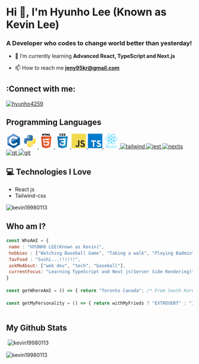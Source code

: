 <h1 align="left">Hi 👋, I'm Hyunho Lee (Known as Kevin Lee)</h1>
<h3 align="left">A Developer who codes to change world better than yesterday!</h3>

- 🌱 I’m currently learning **Advanced React, TypeScript and Next.js**

- 📫 How to reach me **jeny95kr@gmail.com**

## :Connect with me:
<p align="left">
<a href="https://instagram.com/hyunho4259" target="blank"><img align="center" src="https://raw.githubusercontent.com/rahuldkjain/github-profile-readme-generator/master/src/images/icons/Social/instagram.svg" alt="hyunho4259" height="30" width="40" /></a>
</p>

## Programming Languages
<p align="left"> <a href="https://www.cprogramming.com/" target="_blank" rel="noreferrer"> <img src="https://raw.githubusercontent.com/devicons/devicon/master/icons/c/c-original.svg" alt="c" width="40" height="40"/> </a> 
	<a href="https://www.python.org" target="_blank" rel="noreferrer"> <img src="https://raw.githubusercontent.com/devicons/devicon/master/icons/python/python-original.svg" alt="python" width="40" height="40"/> </a> 
	<a href="https://www.w3.org/html/" target="_blank" rel="noreferrer"> <img src="https://raw.githubusercontent.com/devicons/devicon/master/icons/html5/html5-original-wordmark.svg" alt="html5" width="40" height="40"/> </a> 
	<a href="https://www.w3schools.com/css/" target="_blank" rel="noreferrer"> <img src="https://raw.githubusercontent.com/devicons/devicon/master/icons/css3/css3-original-wordmark.svg" alt="css3" width="40" height="40"/> </a> 
	<a href="https://developer.mozilla.org/en-US/docs/Web/JavaScript" target="_blank" rel="noreferrer"> <img src="https://raw.githubusercontent.com/devicons/devicon/master/icons/javascript/javascript-original.svg" alt="javascript" width="40" height="40"/> </a> 
	<a href="https://www.typescriptlang.org/" target="_blank" rel="noreferrer"> <img src="https://raw.githubusercontent.com/devicons/devicon/master/icons/typescript/typescript-original.svg" alt="typescript" width="40" height="40"/> </a>
	<a href="https://reactjs.org/" target="_blank" rel="noreferrer"> <img src="https://raw.githubusercontent.com/devicons/devicon/master/icons/react/react-original-wordmark.svg" alt="react" width="40" height="40"/> </a> <a href="https://tailwindcss.com/" target="_blank" rel="noreferrer"> <img src="https://www.vectorlogo.zone/logos/tailwindcss/tailwindcss-icon.svg" alt="tailwind" width="40" height="40"/> </a> 
	<a href="https://jestjs.io" target="_blank" rel="noreferrer"> <img src="https://www.vectorlogo.zone/logos/jestjsio/jestjsio-icon.svg" alt="jest" width="40" height="40"/> </a> 
	<a href="https://nextjs.org/" target="_blank" rel="noreferrer"> <img src="https://miro.medium.com/v2/resize:fit:1400/format:webp/1*BQZAbczBfLYtPp-6HmN0ZQ.jpeg" alt="nextjs" width="40" height="40"/> </a> 
	<a href="https://www.qt.io/" target="_blank" rel="noreferrer"> <img src="https://upload.wikimedia.org/wikipedia/commons/0/0b/Qt_logo_2016.svg" alt="qt" width="40" height="40"/> </a> 
	<a href="https://git-scm.com/" target="_blank" rel="noreferrer"> <img src="https://www.vectorlogo.zone/logos/git-scm/git-scm-icon.svg" alt="git" width="40" height="40"/> </a> </p>

## :computer: Technologies I Love
* React js
* Tailwind-css
<p><img align="center" src="https://github-readme-stats.vercel.app/api/top-langs?username=kevin19980113&show_icons=true&theme=cobalt&locale=en&layout=compact" alt="kevin19980113" /></p>

 ## Who am I?
 ```javascript
const WhoAmI = {
  name : "HYUNHO LEE(Known as Kevin)",
  hobbies : ["Watching Baseball Game", "Taking a walk", "Playing Badminton", "Netflix"],
  favFood : "Sushi...!!!!!!",
  askMeAbout: ["web dev", "tech", "baseball"],
  currentFocus: "Learning TypeScript and Next js(Server Side Rendering)",
}
	
const getWhereAmI = () => { return "Toronto Canada"; /* From South Korea */}

const getMyPersonality = () => { return withMyFrieds ? "EXTROVERT" : "INTROVERT" }
	
 ```

## My Github Stats
<p>&nbsp;<img align="center" src="https://github-readme-stats.vercel.app/api?username=kevin19980113&show_icons=true&theme=cobalt&locale=en" alt="kevin19980113" /></p>
<p><img align="center" src="https://github-readme-streak-stats.herokuapp.com/?user=kevin19980113&theme=highcontrast" alt="kevin19980113" /></p>



